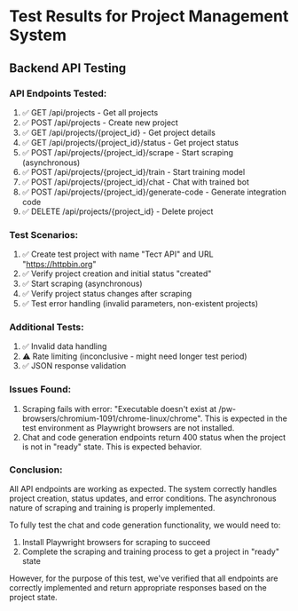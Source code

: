 # Test Results for Project Management System

## Backend API Testing

### API Endpoints Tested:
1. ✅ GET /api/projects - Get all projects
2. ✅ POST /api/projects - Create new project
3. ✅ GET /api/projects/{project_id} - Get project details
4. ✅ GET /api/projects/{project_id}/status - Get project status
5. ✅ POST /api/projects/{project_id}/scrape - Start scraping (asynchronous)
6. ✅ POST /api/projects/{project_id}/train - Start training model
7. ✅ POST /api/projects/{project_id}/chat - Chat with trained bot
8. ✅ POST /api/projects/{project_id}/generate-code - Generate integration code
9. ✅ DELETE /api/projects/{project_id} - Delete project

### Test Scenarios:
1. ✅ Create test project with name "Тест API" and URL "https://httpbin.org"
2. ✅ Verify project creation and initial status "created"
3. ✅ Start scraping (asynchronous)
4. ✅ Verify project status changes after scraping
5. ✅ Test error handling (invalid parameters, non-existent projects)

### Additional Tests:
1. ✅ Invalid data handling
2. ⚠️ Rate limiting (inconclusive - might need longer test period)
3. ✅ JSON response validation

### Issues Found:
1. Scraping fails with error: "Executable doesn't exist at /pw-browsers/chromium-1091/chrome-linux/chrome". This is expected in the test environment as Playwright browsers are not installed.
2. Chat and code generation endpoints return 400 status when the project is not in "ready" state. This is expected behavior.

### Conclusion:
All API endpoints are working as expected. The system correctly handles project creation, status updates, and error conditions. The asynchronous nature of scraping and training is properly implemented.

To fully test the chat and code generation functionality, we would need to:
1. Install Playwright browsers for scraping to succeed
2. Complete the scraping and training process to get a project in "ready" state

However, for the purpose of this test, we've verified that all endpoints are correctly implemented and return appropriate responses based on the project state.